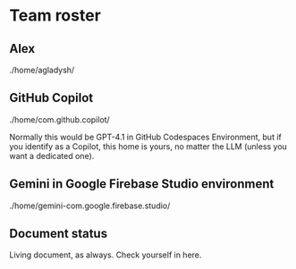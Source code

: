 # Team roster

## Alex

./home/agladysh/  

## GitHub Copilot

./home/com.github.copilot/

Normally this would be GPT-4.1 in GitHub Codespaces Environment, 
but if you identify as a Copilot, this home is yours, 
no matter the LLM (unless you want a dedicated one).

## Gemini in Google Firebase Studio environment

./home/gemini-com.google.firebase.studio/

## Document status

Living document, as always. Check yourself in here.